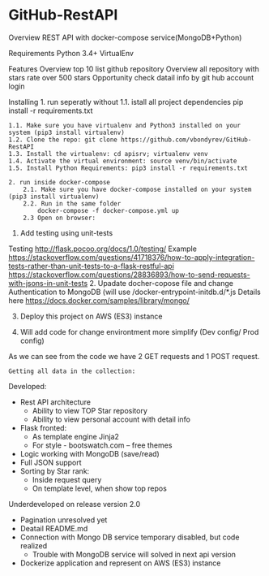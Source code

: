 # GitHub-RestAPI
Overview
	REST API 
	with docker-compose service(MongoDB+Python)

Requirements
	Python 3.4+
	VirtualEnv

Features
	Overview top 10 list github repository
	Overview all repository with stars rate over 500 stars
	Opportunity check datail info by git hub account login

Installing
	1. run seperatly without 
		1.1. istall all project dependencies 
			pip install -r requirements.txt
	
    1.1. Make sure you have virtualenv and Python3 installed on your system (pip3 install virtualenv)
    1.2. Clone the repo: git clone https://github.com/vbondyrev/GitHub-RestAPI
    1.3. Install the virtualenv: cd apisrv; virtualenv venv
    1.4. Activate the virtual environment: source venv/bin/activate
    1.5. Install Python Requirements: pip3 install -r requirements.txt
	
	2. run inside docker-compose
	    2.1. Make sure you have docker-compose installed on your system (pip3 install virtualenv)
		2.2. Run in the same folder
			docker-compose -f docker-compose.yml up
		2.3 Open on browser:
		

1. Add testing using unit-tests

Testing
http://flask.pocoo.org/docs/1.0/testing/
Example
https://stackoverflow.com/questions/41718376/how-to-apply-integration-tests-rather-than-unit-tests-to-a-flask-restful-api
https://stackoverflow.com/questions/28836893/how-to-send-requests-with-jsons-in-unit-tests
2. Upadate docher-copose file 
	and change Authentication to MongoDB (will use  /docker-entrypoint-initdb.d/*.js
Detаils here
https://docs.docker.com/samples/library/mongo/

3. Deploy this project on AWS (ES3) instance

4. Will add code for change environtment more simplify (Dev config/ Prod config)



As we can see from the code we have 2 GET requests and 1 POST request.

    Getting all data in the collection: 




















Developed:
-	Rest API architecture
    -	Ability to  view TOP Star repository
    -	Ability to view personal account with detail info
-	Flask fronted:
    -	 As template engine  Jinja2
    -	For style -  bootswatch.com – free themes
-	Logic working with MongoDB (save/read)
-	Full JSON support
-	Sorting by Star rank:
    -	Inside request query
    -	On template level, when show top repos 


Underdeveloped on release version 2.0
-	Pagination unresolved yet
-	Deatail README.md
-	Connection with Mongo DB service temporary  disabled, but code realized
    -   Trouble with MongoDB service  will solved in next api version
-	Dockerize application  and represent on AWS (ES3) instance

